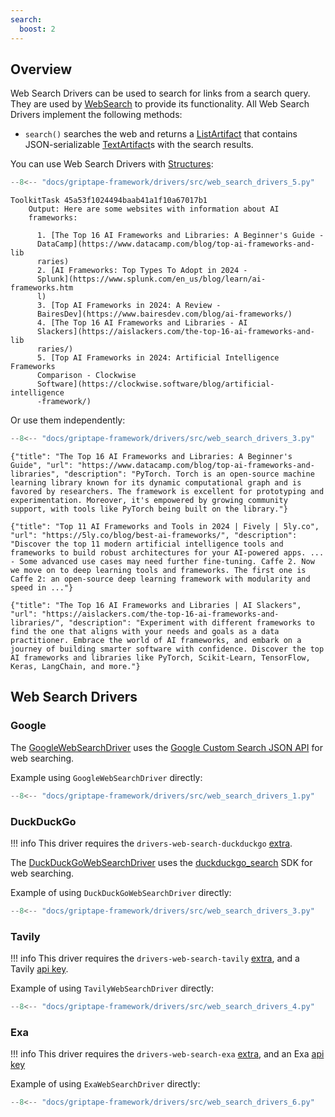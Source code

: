 ```yaml
---
search:
  boost: 2
---
```


## Overview

Web Search Drivers can be used to search for links from a search query. They are used by [WebSearch](../../reference/griptape/tools/web_search/tool.md) to provide its functionality. All Web Search Drivers implement the following methods:

- `search()` searches the web and returns a [ListArtifact](../../reference/griptape/artifacts/list_artifact.md) that contains JSON-serializable [TextArtifact](../../reference/griptape/artifacts/text_artifact.md)s with the search results.

You can use Web Search Drivers with [Structures](../structures/agents.md):

```python
--8<-- "docs/griptape-framework/drivers/src/web_search_drivers_5.py"
```

```
ToolkitTask 45a53f1024494baab41a1f10a67017b1
    Output: Here are some websites with information about AI
    frameworks:

      1. [The Top 16 AI Frameworks and Libraries: A Beginner's Guide -
      DataCamp](https://www.datacamp.com/blog/top-ai-frameworks-and-lib
      raries)
      2. [AI Frameworks: Top Types To Adopt in 2024 -
      Splunk](https://www.splunk.com/en_us/blog/learn/ai-frameworks.htm
      l)
      3. [Top AI Frameworks in 2024: A Review -
      BairesDev](https://www.bairesdev.com/blog/ai-frameworks/)
      4. [The Top 16 AI Frameworks and Libraries - AI
      Slackers](https://aislackers.com/the-top-16-ai-frameworks-and-lib
      raries/)
      5. [Top AI Frameworks in 2024: Artificial Intelligence Frameworks
      Comparison - Clockwise
      Software](https://clockwise.software/blog/artificial-intelligence
      -framework/)
```

Or use them independently:

```python
--8<-- "docs/griptape-framework/drivers/src/web_search_drivers_3.py"
```

```
{"title": "The Top 16 AI Frameworks and Libraries: A Beginner's Guide", "url": "https://www.datacamp.com/blog/top-ai-frameworks-and-libraries", "description": "PyTorch. Torch is an open-source machine learning library known for its dynamic computational graph and is favored by researchers. The framework is excellent for prototyping and experimentation. Moreover, it's empowered by growing community support, with tools like PyTorch being built on the library."}

{"title": "Top 11 AI Frameworks and Tools in 2024 | Fively | 5ly.co", "url": "https://5ly.co/blog/best-ai-frameworks/", "description": "Discover the top 11 modern artificial intelligence tools and frameworks to build robust architectures for your AI-powered apps. ... - Some advanced use cases may need further fine-tuning. Caffe 2. Now we move on to deep learning tools and frameworks. The first one is Caffe 2: an open-source deep learning framework with modularity and speed in ..."}

{"title": "The Top 16 AI Frameworks and Libraries | AI Slackers", "url": "https://aislackers.com/the-top-16-ai-frameworks-and-libraries/", "description": "Experiment with different frameworks to find the one that aligns with your needs and goals as a data practitioner. Embrace the world of AI frameworks, and embark on a journey of building smarter software with confidence. Discover the top AI frameworks and libraries like PyTorch, Scikit-Learn, TensorFlow, Keras, LangChain, and more."}
```

## Web Search Drivers

### Google

The [GoogleWebSearchDriver](../../reference/griptape/drivers/web_search/google_web_search_driver.md) uses the [Google Custom Search JSON API](https://developers.google.com/custom-search/v1/reference/rest/v1/cse/list) for web searching.

Example using `GoogleWebSearchDriver` directly:

```python
--8<-- "docs/griptape-framework/drivers/src/web_search_drivers_1.py"
```

### DuckDuckGo

!!! info
    This driver requires the `drivers-web-search-duckduckgo` [extra](../index.md#extras).

The [DuckDuckGoWebSearchDriver](../../reference/griptape/drivers/web_search/duck_duck_go_web_search_driver.md) uses the [duckduckgo_search](https://github.com/deedy5/duckduckgo_search) SDK for web searching.

Example of using `DuckDuckGoWebSearchDriver` directly:

```python
--8<-- "docs/griptape-framework/drivers/src/web_search_drivers_3.py"
```

### Tavily

!!! info
    This driver requires the `drivers-web-search-tavily` [extra](../index.md#extras), and a Tavily [api key](https://app.tavily.com).

Example of using `TavilyWebSearchDriver` directly:

```python
--8<-- "docs/griptape-framework/drivers/src/web_search_drivers_4.py"
```

### Exa

!!! info
    This driver requires the `drivers-web-search-exa` [extra](../index.md#extras),
    and an Exa [api key](https://dashboard.exa.ai/api-keys)

Example of using `ExaWebSearchDriver` directly:

```python
--8<-- "docs/griptape-framework/drivers/src/web_search_drivers_6.py"
```
